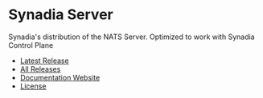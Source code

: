 # Synadia Server

Synadia's distribution of the NATS Server.  Optimized to work with Synadia Control Plane

- [Latest Release](https://github.com/synadia-io/synadia-server/releases/latest)
- [All Releases](https://github.com/synadia-io/synadia-server/releases)
- [Documentation Website](https://docs.synadia.com/synadia-server)
- [License](LICENSE)
